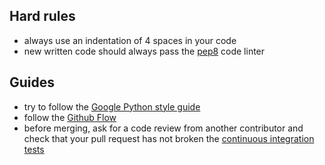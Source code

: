 ## Hard rules

- always use an indentation of 4 spaces in your code
- new written code should always pass the [pep8](https://pypi.python.org/pypi/pep8) code linter

## Guides

- try to follow the [Google Python style guide](https://google-styleguide.googlecode.com/svn/trunk/pyguide.html)
- follow the [Github Flow](https://guides.github.com/introduction/flow/index.html)
- before merging, ask for a code review from another contributor and check that your pull request has not broken the [continuous integration tests](https://travis-ci.org/rosedu/wouso)
